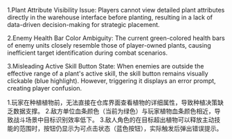 1.Plant Attribute Visibility Issue:
Players cannot view detailed plant attributes directly in the warehouse interface before planting, resulting in a lack of data-driven decision-making for strategic placement.

2.Enemy Health Bar Color Ambiguity:
The current green-colored health bars of enemy units closely resemble those of player-owned plants, causing inefficient target identification during combat scenarios.

3.Misleading Active Skill Button State:
When enemies are outside the effective range of a plant's active skill, the skill button remains visually clickable (blue highlight). However, triggering it displays an error prompt, creating player confusion.

1.玩家在种植植物前，无法直接在仓库界面查看植物的详细属性，导致种植决策缺乏数据支撑。
2.敌方单位血条颜色（当前为绿色）与玩家植物血条颜色相近，导致战斗场景中目标识别效率低下。
3.敌人角色的在目标超出植物可以释放主动技能的范围时，按钮仍显示为可点击状态（蓝色按钮），实际触发后弹出错误提示。